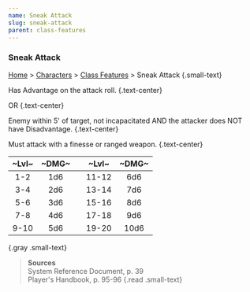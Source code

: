 ```yaml
---
name: Sneak Attack
slug: sneak-attack
parent: class-features
---
```

### Sneak Attack
[Home](dm-operations-center) > [Characters](characters) > [Class Features](class-featuers) > Sneak Attack {.small-text}

Has Advantage on the attack roll. {.text-center}

OR {.text-center}

Enemy within 5' of target, not incapacitated AND the attacker does NOT have Disadvantage. {.text-center}


Must attack with a finesse or ranged weapon. {.text-center}

| ~Lvl~ | ~DMG~             | | ~Lvl~ | ~DMG~              | 
|:-----:|:-----------------:|-|:-----:|:------------------:|
| 1-2   | 1d6  | | 11-12 | 6d6  |
| 3-4   | 2d6  | | 13-14 | 7d6  |
| 5-6   | 3d6  | | 15-16 | 8d6  |
| 7-8   | 4d6  | | 17-18 | 9d6  |
| 9-10  | 5d6  | | 19-20 | 10d6 |
{.gray .small-text}


> **Sources** <br/>
> System Reference Document, p. 39<br/>
> Player's Handbook, p. 95-96
{.read .small-text}